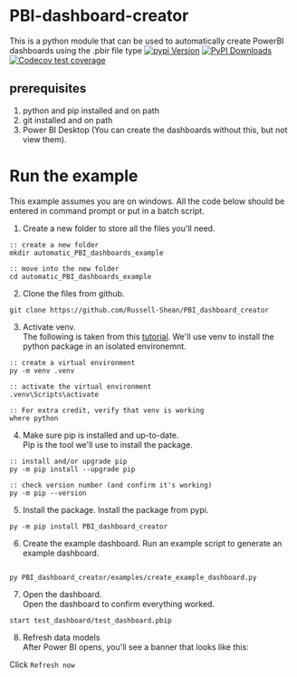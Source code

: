 # PBI-dashboard-creator
This is a python module that can be used to automatically create PowerBI dashboards using the .pbir file type
[![pypi Version](https://img.shields.io/pypi/v/PBI-dashboard-creator.svg?style=flat-square&logo=pypi&logoColor=white)](https://pypi.org/project/PBI-dashboard-creator/)
[![PyPI Downloads](https://static.pepy.tech/badge/pbi-dashboard-creator)](https://pepy.tech/projects/pbi-dashboard-creator)
[![Codecov test coverage](https://codecov.io/gh/Russell-Shean/PBI-dashboard-creator/branch/master/graph/badge.svg)](https://app.codecov.io/gh/Russell-Shean/PBI-dashboard-creator?branch=master)

## prerequisites
1. python and pip installed and on path
2. git installed and on path
3. Power BI Desktop (You can create the dashboards without this, but not view them).      


# Run the example
This example assumes you are on windows. All the code below should be entered in command prompt or put in a batch script.      

1. Create a new folder to store all the files you'll need.    
```batchfile
:: create a new folder
mkdir automatic_PBI_dashboards_example

:: move into the new folder
cd automatic_PBI_dashboards_example
```
2. Clone the files from github.    
```batchfile
git clone https://github.com/Russell-Shean/PBI_dashboard_creator
```
3. Activate venv.    
The following is taken from this <a href="https://packaging.python.org/en/latest/guides/installing-using-pip-and-virtual-environments/">tutorial</a>. We'll use venv to install the python package in an isolated environemnt.   
```batchfile
:: create a virtual environment
py -m venv .venv

:: activate the virtual environment
.venv\Scripts\activate

:: For extra credit, verify that venv is working
where python

```

4. Make sure pip is installed and up-to-date.    
Pip is the tool we'll use to install the package.  
```batchfile
:: install and/or upgrade pip
py -m pip install --upgrade pip

:: check version number (and confirm it's working)
py -m pip --version

```   
   
5. Install the package.
Install the package from pypi.     
```batchfile
py -m pip install PBI_dashboard_creator

```     

6. Create the example dashboard.
Run an example script to generate an example dashboard.
```batchfile

py PBI_dashboard_creator/examples/create_example_dashboard.py

```     
    
7. Open the dashboard.      
Open the dashboard to confirm everything worked. 
```
start test_dashboard/test_dashboard.pbip
```

8. Refresh data models   
After Power BI opens, you'll see a banner that looks like this:    


Click `Refresh now`
